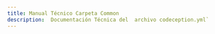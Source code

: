 ```yaml
---
title: Manual Técnico Carpeta Common
description:  Documentación Técnica del  archivo codeception.yml`
---
```


